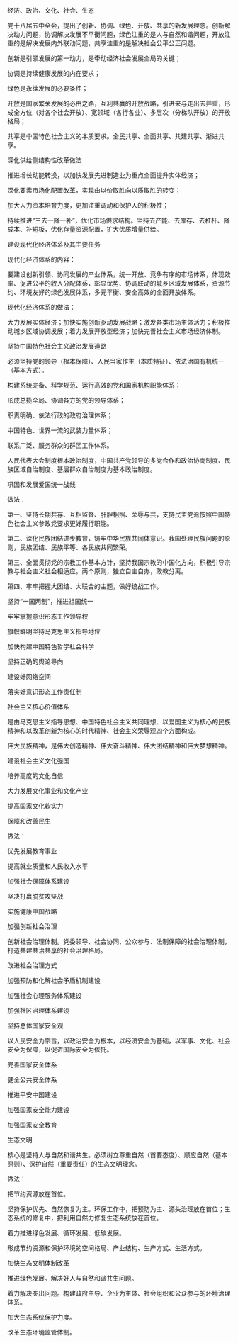 经济、政治、文化、社会、生态 

党十八届五中全会，提出了创新、协调、绿色、开放、共享的新发展理念。创新解决动力问题，协调解决发展不平衡问题，绿色注重的是人与自然和谐问题，开放注重的是解决发展内外联动问题，共享注重的是解决社会公平公正问题。 

创新是引领发展的第一动力，是牵动经济社会发展全局的关键； 

协调是持续健康发展的内在要求； 

绿色是永续发展的必要条件； 

开放是国家繁荣发展的必由之路，互利共赢的开放战略，引进来与走出去并重，形成全方位（对各个社会开放）、宽领域（各行各业）、多层次（分梯队开放）的开放格局； 

共享是中国特色社会主义的本质要求。全民共享、全面共享、共建共享、渐进共享。 

深化供给侧结构性改革做法 

推进增长动能转换，以加快发展先进制造业为重点全面提升实体经济； 

深化要素市场化配置改革，实现由以价取胜向以质取胜的转变； 

加大人力资本培育力度，更加注重调动和保护人的积极性； 

持续推进“三去一降一补”，优化市场供求结构。坚持去产能、去库存、去杠杆、降成本、补短板，优化存量资源配置，扩大优质增量供给。 

建设现代化经济体系及其主要任务 

现代化经济体系的内容： 

要建设创新引领、协同发展的产业体系，统一开放、竞争有序的市场体系，体现效率、促进公平的收入分配体系，彰显优势、协调联动的城乡区域发展体系，资源节约、环境友好的绿色发展体系，多元平衡、安全高效的全面开放体系。 

现代化经济体系的做法： 

大力发展实体经济；加快实施创新驱动发展战略；激发各类市场主体活力；积极推动城乡区域协调发展；着力发展开放型经济；加快完善社会主义市场经济体制。 

坚持中国特色社会主义政治发展道路 

必须坚持党的领导（根本保障）、人民当家作主（本质特征）、依法治国有机统一（基本方式）。 

构建系统完备、科学规范、运行高效的党和国家机构职能体系； 

形成总揽全局、协调各方的党的领导体系； 

职责明确、依法行政的政府治理体系； 

中国特色、世界一流的武装力量体系； 

联系广泛、服务群众的群团工作体系。 

人民代表大会制度根本政治制度，中国共产党领导的多党合作和政治协商制度、民族区域自治制度、基层群众自治制度为基本政治制度。 

巩固和发展爱国统一战线 

做法： 

第一、坚持长期共存、互相监督、肝胆相照、荣辱与共，支持民主党派按照中国特色社会主义参政党要求更好履行职能。 

第二、深化民族团结进步教育，铸牢中华民族共同体意识。我国处理民族问题的原则，民族团结、民族平等、各民族共同繁荣。  

第三、全面贯彻党的宗教工作基本方针，坚持我国宗教的中国化方向，积极引导宗教与社会主义社会相适应。两个原则，独立自主自办，政教分离。 

第四、牢牢把握大团结、大联合的主题，做好统战工作。 

坚持“一国两制”，推进祖国统一 

牢牢掌握意识形态工作领导权 

旗帜鲜明坚持马克思主义指导地位 

加快构建中国特色哲学社会科学 

坚持正确的舆论导向 

建设好网络空间 

落实好意识形态工作责任制 

社会主义核心价值体系 

是由马克思主义指导思想、中国特色社会主义共同理想、以爱国主义为核心的民族精神和以改革创新为核心的时代精神、社会主义荣辱观四个方面构成。 

伟大民族精神，是伟大创造精神、伟大奋斗精神、伟大团结精神和伟大梦想精神。 

建设社会主义文化强国 

培养高度的文化自信 

大力发展文化事业和文化产业 

提高国家文化软实力 

保障和改善民生 

做法： 

优先发展教育事业 

提高就业质量和人民收入水平 

加强社会保障体系建设 

坚决打赢脱贫攻坚战 

实施健康中国战略 

加强创新社会治理 

创新社会治理体制。党委领导、社会协同、公众参与、法制保障的社会治理体制，打造共建共治共享的社会治理格局。 

改进社会治理方式 

加强预防和化解社会矛盾机制建设 

加强社会心理服务体系建设 

加强社区治理体系建设 

坚持总体国家安全观 

以人民安全为宗旨，以政治安全为根本，以经济安全为基础，以军事、文化、社会安全为保障，以促进国际安全为依托。 

完善国家安全体系 

健全公共安全体系 

推进平安中国建设 

加强国家安全能力建设 

加强国家安全教育 

生态文明 

核心是坚持人与自然和谐共生。必须树立尊重自然（首要态度）、顺应自然（基本原则）、保护自然（重要责任）的生态文明理念。 

做法： 

把节约资源放在首位。 

坚持保护优先、自然恢复为主。环保工作中，把预防为主、源头治理放在首位；生态系统的修复中，把利用自然力修复生态系统放在首位。 

着力推进绿色发展、循环发展、低碳发展。 

形成节约资源和保护环境的空间格局、产业结构、生产方式、生活方式。 

加快生态文明体制改革 

推进绿色发展。解决好人与自然和谐共生问题。 

着力解决突出问题。构建政府主导、企业为主体、社会组织和公众参与的环境治理体系。 

加大生态系统保护力度。 

改革生态环境监管体制。